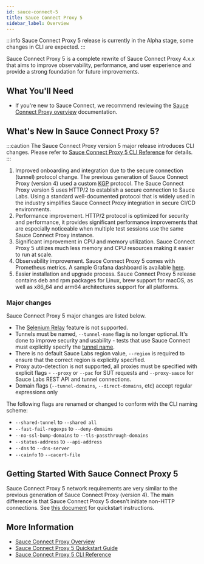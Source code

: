 ```yaml
---
id: sauce-connect-5
title: Sauce Connect Proxy 5
sidebar_label: Overview
---
```


:::info
Sauce Connect Proxy 5 release is currently in the Alpha stage, some changes in CLI are expected.
:::

Sauce Connect Proxy 5 is a complete rewrite of Sauce Connect Proxy 4.x.x that aims to improve observability, performance, and user experience and provide a strong foundation for future improvements.

## What You'll Need

- If you're new to Sauce Connect, we recommend reviewing the [Sauce Connect Proxy overview](/secure-connections/sauce-connect) documentation.

## What's New In Sauce Connect Proxy 5?

:::caution
The Sauce Connect Proxy version 5 major release introduces CLI changes. Please refer to [Sauce Connect Proxy 5 CLI Reference](/dev/cli/sauce-connect-5/run/) for details.
:::

1. Improved onboarding and integration due to the secure connection (tunnel) protocol change.
   The previous generation of Sauce Connect Proxy (version 4) used a custom [KGP](/secure-connections/sauce-connect/advanced/kgp/) protocol. The Sauce Connect Proxy version 5 uses HTTP/2 to establish a secure connection to Sauce Labs.
   Using a standard well-documented protocol that is widely used in the industry simplifies Sauce Connect Proxy integration in secure CI/CD environments.
2. Performance improvement.
   HTTP/2 protocol is optimized for security and performance, it provides significant performance improvements that are especially noticeable when multiple test sessions use the same Sauce Connect Proxy instance.
3. Significant improvement in CPU and memory utilization.
   Sauce Connect Proxy 5 utilizes much less memory and CPU resources making it easier to run at scale.
4. Observability improvement.
   Sauce Connect Proxy 5 comes with Prometheus metrics. A sample Grafana dashboard is available [here](https://github.com/saucelabs/sauce-connect-docker/tree/main/examples/docker-compose-prometheus-grafana).
5. Easier installation and upgrade process. Sauce Connect Proxy 5 release contains deb and rpm packages for Linux, brew support for macOS, as well as x86_64 and arm64 architectures support for all platforms.

### Major changes

Sauce Connect Proxy 5 major changes are listed below.

- The [Selenium Relay](/secure-connections/sauce-connect/proxy-tunnels/#using-the-selenium-relay) feature is not supported.
- Tunnels must be named, `--tunnel-name` flag is no longer optional. It's done to improve security and usability - tests that use Sauce Connect must explicitly specify the [tunnel name](/dev/test-configuration-options/#tunnelname).
- There is no default Sauce Labs region value, `--region` is required to ensure that the correct region is explicitly specified.
- Proxy auto-detection is not supported, all proxies must be specified with explicit flags - `--proxy` or `--pac` for SUT requests and `--proxy-sauce` for Sauce Labs REST API and tunnel connections.
- Domain flags (`--tunnel-domains`, `--direct-domains`, etc) accept regular expressions only

The following flags are renamed or changed to conform with the CLI naming scheme:

- `--shared-tunnel` to `--shared all`
- `--fast-fail-regexps` to `--deny-domains`
- `--no-ssl-bump-domains` to `--tls-passthrough-domains`
- `--status-address` to `--api-address`
- `--dns` to `--dns-server`
- `--cainfo` to `--cacert-file`

## Getting Started With Sauce Connect Proxy 5

Sauce Connect Proxy 5 network requirements are very similar to the previous generation of Sauce Connect Proxy (version 4). The main difference is that Sauce Connect Proxy 5 doesn't initiate non-HTTP connections.
See [this document](/secure-connections/sauce-connect-5/quickstart/) for quickstart instructions.

## More Information

- [Sauce Connect Proxy Overview](/secure-connections/sauce-connect/)
- [Sauce Connect Proxy 5 Quickstart Guide](/secure-connections/sauce-connect-5/quickstart/)
- [Sauce Connect Proxy 5 CLI Reference](/dev/cli/sauce-connect-5/)
